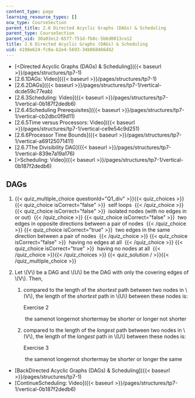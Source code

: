```yaml
---
content_type: page
learning_resource_types: []
ocw_type: CourseSection
parent_title: 2.6 Directed Acyclic Graphs (DAGs) & Scheduling
parent_type: CourseSection
parent_uid: 30a03ec2-6577-751d-fb8c-5b6d0813ce12
title: 2.6 Directed Acyclic Graphs (DAGs) & Scheduling
uid: 4198e624-fc0a-b2e4-5693-34b068466d42
---
```


*   [\<Directed Acyclic Graphs (DAGs) & Scheduling]({{< baseurl >}}/pages/structures/tp7-1)
*   [2.6.1DAGs: Video]({{< baseurl >}}/pages/structures/tp7-1)
*   [2.6.2DAGs]({{< baseurl >}}/pages/structures/tp7-1/vertical-dcde59c77eab)
*   [2.6.3Scheduling: Video]({{< baseurl >}}/pages/structures/tp7-1/vertical-0b187f2dedb6)
*   [2.6.4Scheduling Prerequisites]({{< baseurl >}}/pages/structures/tp7-1/vertical-cb2dbc0f9d11)
*   [2.6.5Time versus Processors: Video]({{< baseurl >}}/pages/structures/tp7-1/vertical-ce9e54c9d251)
*   [2.6.6Processor Time Bounds]({{< baseurl >}}/pages/structures/tp7-1/vertical-a69125071411)
*   [2.6.7The Divisibility DAG]({{< baseurl >}}/pages/structures/tp7-1/vertical-839e7a19a176)
*   [\>Scheduling: Video]({{< baseurl >}}/pages/structures/tp7-1/vertical-0b187f2dedb6)

DAGs
----

  

1.  {{< quiz_multiple_choice questionId="Q1_div" >}}{{< quiz_choices >}}{{< quiz_choice isCorrect="false" >}}&nbsp; self loops &nbsp;{{< /quiz_choice >}}
    {{< quiz_choice isCorrect="false" >}}&nbsp; isolated nodes (with no edges in or out) &nbsp;{{< /quiz_choice >}}
    {{< quiz_choice isCorrect="false" >}}&nbsp; two edges in opposite directions between a pair of nodes &nbsp;{{< /quiz_choice >}}
    {{< quiz_choice isCorrect="true" >}}&nbsp; two edges in the same direction between a pair of nodes &nbsp;{{< /quiz_choice >}}
    {{< quiz_choice isCorrect="false" >}}&nbsp; having no edges at all &nbsp;{{< /quiz_choice >}}
    {{< quiz_choice isCorrect="true" >}}&nbsp; having no nodes at all &nbsp;{{< /quiz_choice >}}{{< /quiz_choices >}}
    {{< quiz_solution / >}}{{< /quiz_multiple_choice >}}
  
3.  Let \\(V\\) be a DAG and \\(U\\) be the DAG with only the covering edges of \\(V\\). Then,
    
    1.  compared to the length of the _shortest_ path between two nodes in \\(V\\), the length of the _shortest_ path in \\(U\\) between these nodes is:
        
        Exercise 2
        
        &nbsp;the samenot longernot shortermay be shorter or longer not shorter&nbsp;
        
    2.  compared to the length of the _longest_ path between two nodes in \\(V\\), the length of the _longest_ path in \\(U\\) between these nodes is:
        
        Exercise 3
        
        &nbsp;the samenot longernot shortermay be shorter or longer the same&nbsp;
        

*   [BackDirected Acyclic Graphs (DAGs) & Scheduling]({{< baseurl >}}/pages/structures/tp7-1)
*   [ContinueScheduling: Video]({{< baseurl >}}/pages/structures/tp7-1/vertical-0b187f2dedb6)